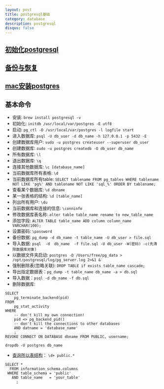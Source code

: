 ```yaml
---
layout: post
title: postgresql基础
category: database
description: postgresql
disqus: false
---
```


## [初始化postgresql](http://stackoverflow.com/questions/14948406/how-to-start-postgres-server)
## [备份与恢复](https://dreamer-yzy.github.io/2015/01/13/-%E7%BF%BB%E8%AF%91-PostgreSQL-9-0-%E5%A4%87%E4%BB%BD-%E6%81%A2%E5%A4%8D/)
## [mac安装postgres](http://exponential.io/blog/2015/02/21/install-postgresql-on-mac-os-x-via-brew/)


## 基本命令

* 安装: `brew install postgresql -v`
* 初始化: `initdb /usr/local/var/postgres -E utf8`
* 启动: `pg_ctl -D /usr/local/var/postgres -l logfile start`
* 进入数据库: `psql -U db_user -d db_name -h 127.0.0.1 -p 5432 -E`
* 创建数据库用户: `sudo -u postgres createuser --superuser db_user`
* 创建数据库: `sudo -u postgres createdb -O db_user db_name`
* 所有数据库: `\l`
* 退出数据库: `\q`
* 连接其他数据库: `\c [database_name]`
* 当前数据库所有表格: `\d`
* 当前数据库所有table: `SELECT tablename FROM pg_tables WHERE tablename NOT LIKE 'pg%' AND tablename NOT LIKE 'sql_%' ORDER BY tablename;`
* 查看某个数据库:  `\d dbname`
* 某一张表格的结构: `\d [table_name]`
* 列出所有用户: `\du`
* 当前数据库和连接的信息: `\conninfo`
* 修改数据库表名称: `alter table table_name rename to new_table_name`
* 添加字段:  `ALTER TABLE table_name ADD column column_name VARCHAR(100);`
* 设置密码: `\password`
* 备份数据: `pg_dump -d db_name -t table_name -U db_user > file.sql`
* 导入数据: `psql  -d  db_name  -f file.sql -U db_user -W(密码) -c(先清除数据库对象)`
* 以数据文件夹启动: `postgres -D /Users/free/pg_data > /opt/postgresql/log/pg_server.log 2>&1 &`
* 强制删除表(忽略关联): `DROP TABLE if exists table_name cascade;`
* 导出指定数据表：`pg_dump -t table_name db_name -a > db.sql`
* 导入数据：`psql -d db_name -f db.sql`
* 删除数据库:       

```
SELECT 
    pg_terminate_backend(pid) 
FROM 
    pg_stat_activity 
WHERE 
    -- don't kill my own connection!
    pid <> pg_backend_pid()
    -- don't kill the connections to other databases
    AND datname = 'database_name'
    ;
REVOKE CONNECT ON DATABASE dbname FROM PUBLIC, username;

dropdb -U postgres db_name
```

* [查询所以表结构](https://stackoverflow.com/questions/20582500/how-to-check-if-a-table-exists-in-a-given-schema/24089729#24089729)：
`\d+ public.*`

```
SELECT *
  FROM information_schema.columns
 WHERE table_schema = 'public'
   AND table_name   = 'your_table'
     ; 
```



